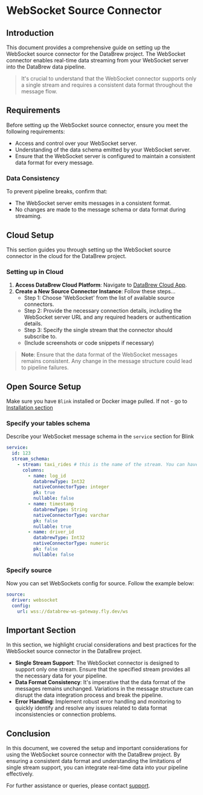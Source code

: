 # WebSocket Source Connector

## Introduction

This document provides a comprehensive guide on setting up the WebSocket source connector for the DataBrew project.
The WebSocket connector enables real-time data streaming from your WebSocket server into the DataBrew data pipeline.

> It's crucial to understand that the WebSocket connector supports only a single stream and requires a consistent data format throughout the message flow.

## Requirements

Before setting up the WebSocket source connector, ensure you meet the following requirements:

- Access and control over your WebSocket server.
- Understanding of the data schema emitted by your WebSocket server.
- Ensure that the WebSocket server is configured to maintain a consistent data format for every message.

### Data Consistency

To prevent pipeline breaks, confirm that:

- The WebSocket server emits messages in a consistent format.
- No changes are made to the message schema or data format during streaming.

## Cloud Setup

This section guides you through setting up the WebSocket source connector in the cloud for the DataBrew project.

### Setting up in Cloud

1. **Access DataBrew Cloud Platform**: Navigate to [DataBrew Cloud App](https://app.databrew.tech).
2. **Create a New Source Connector Instance**: Follow these steps...
    - Step 1: Choose 'WebSocket' from the list of available source connectors.
    - Step 2: Provide the necessary connection details, including the WebSocket server URL and any required headers or authentication details.
    - Step 3: Specify the single stream that the connector should subscribe to.
    - (Include screenshots or code snippets if necessary)

> **Note**: Ensure that the data format of the WebSocket messages remains consistent. Any change in the message structure could lead to pipeline failures.

## Open Source Setup
Make sure you have `Blink` installed or Docker image pulled.
If not - go to [Installation section](Installation.md)

### Specify your tables schema
Describe your WebSocket message schema in the `service` section for Blink

```yaml
service:
  id: 123
  stream_schema:
    - stream: taxi_rides # this is the name of the stream. You can have only one stream for WebSocket connector
      columns:
        - name: log_id
          databrewType: Int32
          nativeConnectorType: integer
          pk: true
          nullable: false
        - name: timestamp
          databrewType: String
          nativeConnectorType: varchar
          pk: false
          nullable: true
        - name: driver_id
          databrewType: Int32
          nativeConnectorType: numeric
          pk: false
          nullable: false
```

### Specify source
Now you can set WebSockets config for source. Follow the example below:

```yaml
source:
  driver: websocket
  config:
    url: wss://databrew-ws-gateway.fly.dev/ws
```

## Important Section

In this section, we highlight crucial considerations and best practices for the WebSocket source connector in the DataBrew project.

- **Single Stream Support**: The WebSocket connector is designed to support only one stream. Ensure that the specified stream provides all the necessary data for your pipeline.
- **Data Format Consistency**: It's imperative that the data format of the messages remains unchanged. Variations in the message structure can disrupt the data integration process and break the pipeline.
- **Error Handling**: Implement robust error handling and monitoring to quickly identify and resolve any issues related to data format inconsistencies or connection problems.

## Conclusion

In this document, we covered the setup and important considerations for using the WebSocket source connector with the DataBrew project. By ensuring a consistent data format and understanding the limitations of single stream support, you can integrate real-time data into your pipeline effectively.

For further assistance or queries, please contact [support](mailto:support@databrew.tech).
